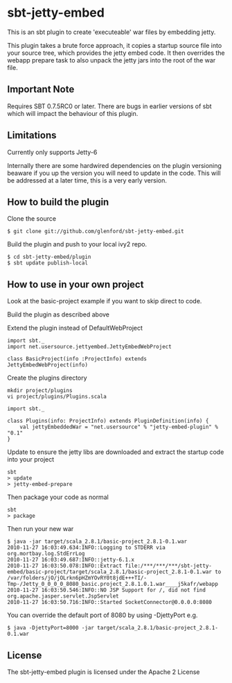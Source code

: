 
sbt-jetty-embed
===============

This is an sbt plugin to create 'executeable' war files by embedding jetty.

This plugin takes a brute force approach, it copies a startup source file
into your source tree, which provides the jetty embed code.  It then overrides
the webapp prepare task to also unpack the jetty jars into the root of the
war file.


Important Note
--------------

Requires SBT 0.7.5RC0 or later.  There are bugs in earlier versions of sbt
which will impact the behaviour of this plugin.


Limitations
-----------

Currently only supports Jetty-6

Internally there are some hardwired dependencies on the plugin versioning
beaware if you up the version you will need to update in the code.  This
will be addressed at a later time, this is a very early version.


How to build the plugin
-----------------------

Clone the source

	$ git clone git://github.com/glenford/sbt-jetty-embed.git

Build the plugin and push to your local ivy2 repo.

	$ cd sbt-jetty-embed/plugin
	$ sbt update publish-local



How to use in your own project
------------------------------

Look at the basic-project example if you want to skip direct to code.

Build the plugin as described above

Extend the plugin instead of DefaultWebProject

	import sbt._
	import net.usersource.jettyembed.JettyEmbedWebProject
	
	class BasicProject(info :ProjectInfo) extends JettyEmbedWebProject(info)


Create the plugins directory

	mkdir project/plugins
	vi project/plugins/Plugins.scala

	import sbt._

	class Plugins(info: ProjectInfo) extends PluginDefinition(info) {
  		val jettyEmbeddedWar = "net.usersource" % "jetty-embed-plugin" % "0.1"
	}

Update to ensure the jetty libs are downloaded and extract the startup code into your project

	sbt
	> update
	> jetty-embed-prepare


Then package your code as normal

	sbt
	> package

Then run your new war

	$ java -jar target/scala_2.8.1/basic-project_2.8.1-0.1.war 
	2010-11-27 16:03:49.634:INFO::Logging to STDERR via org.mortbay.log.StdErrLog
	2010-11-27 16:03:49.687:INFO::jetty-6.1.x
	2010-11-27 16:03:50.078:INFO::Extract file:/***/***/***/sbt-jetty-embed/basic-project/target/scala_2.8.1/basic-project_2.8.1-0.1.war to /var/folders/jO/jOLrkn6pHZmYOvRY0t8jdE+++TI/-Tmp-/Jetty_0_0_0_0_8080_basic.project_2.8.1.0.1.war____j5kafr/webapp
	2010-11-27 16:03:50.546:INFO::NO JSP Support for /, did not find org.apache.jasper.servlet.JspServlet
	2010-11-27 16:03:50.716:INFO::Started SocketConnector@0.0.0.0:8080


You can override the default port of 8080 by using -DjettyPort e.g.

	$ java -DjettyPort=8000 -jar target/scala_2.8.1/basic-project_2.8.1-0.1.war 

License
-------

The sbt-jetty-embed plugin is licensed under the Apache 2 License



